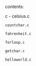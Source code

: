 
contents:

c - celsius.c

    countchar.c
    
    fahrenheit.c
    
    forloop.c
    
    getchar.c
    
    helloworld.c
 
